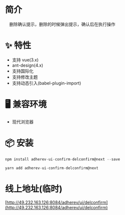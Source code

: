 # 简介
&ensp;&ensp;删除确认提示，删除的时候弹出提示，确认后在执行操作

# ✨ 特性
- 支持 vue(3.x)
- ant-design(4.x)
- 支持国际化
- 支持修改主题
- 支持动态引入(babel-plugin-import)

# 🖥 兼容环境
- 现代浏览器

# 📦 安装
```javascript
npm install adherev-ui-confirm-delconfirm@next --save
```

```javascript
yarn add adherev-ui-confirm-delconfirm@next
```

# 线上地址(临时)
[http://49.232.163.126:8084/adherev/ui/delconfirm](http://49.232.163.126:8084/adherev/ui/delconfirm)

